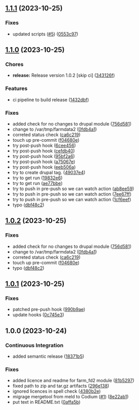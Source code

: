 ## [1.1.1](https://github.com/FarmData2/temp-spike/compare/v1.1.0...v1.1.1) (2023-10-25)


### Fixes

* updated scripts ([#5](https://github.com/FarmData2/temp-spike/issues/5)) ([0553c97](https://github.com/FarmData2/temp-spike/commit/0553c970d5f00c303bf752b950e47260c9c5c098))

## [1.1.0](https://github.com/FarmData2/temp-spike/compare/v1.0.1...v1.1.0) (2023-10-25)


### Chores

* **release:** Release version 1.0.2 [skip ci] ([343126f](https://github.com/FarmData2/temp-spike/commit/343126ff1f6f7da4b5788b70e5d286e6c411ea6d))


### Features

* ci pipeline to build release ([1432dbf](https://github.com/FarmData2/temp-spike/commit/1432dbf8e6529381b44ceefdccdd20648924b8c4))


### Fixes

* added check for no changes to drupal module ([756d581](https://github.com/FarmData2/temp-spike/commit/756d5815648b574efddf52ee6deda5718ee6a1c1))
* change to /var/tmp/farmdata2 ([0fdb4a1](https://github.com/FarmData2/temp-spike/commit/0fdb4a1226dd0534401dc16d1f6b3f993b77bc8e))
* correted status check ([ca6c219](https://github.com/FarmData2/temp-spike/commit/ca6c219a25588ba072f7149125682edcf20f1980))
* touch up pre-commit ([f04680e](https://github.com/FarmData2/temp-spike/commit/f04680edd997c847cff76abce1ab53a02703834b))
* try post-push hook ([6cee456](https://github.com/FarmData2/temp-spike/commit/6cee456f8cb822b17345e5882329e6534a25dd98))
* try post-push hook ([cefdb40](https://github.com/FarmData2/temp-spike/commit/cefdb400d502f883c08f9daa2df12e2d90057521))
* try post-push hook ([95bf2a6](https://github.com/FarmData2/temp-spike/commit/95bf2a686a63a6b361a9e6f45525b08946ca16cf))
* try post-push hook ([a75067e](https://github.com/FarmData2/temp-spike/commit/a75067ee80e3efa3bf730537dc133095f78bc6d2))
* try post-push hook ([eeb506a](https://github.com/FarmData2/temp-spike/commit/eeb506af6d1ace0a38572569d57dafaa07b3d6ab))
* try to create drupal tag. ([49037e4](https://github.com/FarmData2/temp-spike/commit/49037e477292fc97ce13fd47a59b4f1d0a82d8a8))
* try to get run ([19832e6](https://github.com/FarmData2/temp-spike/commit/19832e69f4340c42c717b9409bffdad4d279386b))
* try to get run ([ae77bbe](https://github.com/FarmData2/temp-spike/commit/ae77bbeae233d904a57edd4de609bfc455f10cce))
* try to push in pre-push so we can watch action ([ab8ee59](https://github.com/FarmData2/temp-spike/commit/ab8ee59e81b296421758e2951478b596215e30fd))
* try to push in pre-push so we can watch action ([7ee67ff](https://github.com/FarmData2/temp-spike/commit/7ee67ff66ee62ee6ecf36f41d54489f55e364842))
* try to push in pre-push so we can watch action ([1cf6eef](https://github.com/FarmData2/temp-spike/commit/1cf6eef70385d077262e4372f95a6b20841ca1ea))
* typo ([dbf48c2](https://github.com/FarmData2/temp-spike/commit/dbf48c20222878c7c1b31008e1565100c5f4f7f0))

## [1.0.2](https://github.com/FarmData2/temp-spike/compare/v1.0.1...v1.0.2) (2023-10-25)


### Fixes

* added check for no changes to drupal module ([756d581](https://github.com/FarmData2/temp-spike/commit/756d5815648b574efddf52ee6deda5718ee6a1c1))
* change to /var/tmp/farmdata2 ([0fdb4a1](https://github.com/FarmData2/temp-spike/commit/0fdb4a1226dd0534401dc16d1f6b3f993b77bc8e))
* correted status check ([ca6c219](https://github.com/FarmData2/temp-spike/commit/ca6c219a25588ba072f7149125682edcf20f1980))
* touch up pre-commit ([f04680e](https://github.com/FarmData2/temp-spike/commit/f04680edd997c847cff76abce1ab53a02703834b))
* typo ([dbf48c2](https://github.com/FarmData2/temp-spike/commit/dbf48c20222878c7c1b31008e1565100c5f4f7f0))

## [1.0.1](https://github.com/FarmData2/temp-spike/compare/v1.0.0...v1.0.1) (2023-10-25)


### Fixes

* patched pre-push hook ([990b9ae](https://github.com/FarmData2/temp-spike/commit/990b9aedd30ae85473bdc704c321ab5350d83009))
* update hooks ([0c745e3](https://github.com/FarmData2/temp-spike/commit/0c745e37efe2245c2bed99f6f25fc9adc53dd0ff))

## 1.0.0 (2023-10-24)


### Continuous Integration

* added semantic release ([18371b5](https://github.com/FarmData2/temp-spike/commit/18371b57a76cf51f0d34772e300f5c17ef5473e6))


### Fixes

* added licence and readme for farm_fd2 module ([81b5297](https://github.com/FarmData2/temp-spike/commit/81b5297e60cb64b4dc36e5bcc0cdc16a9139cc90))
* fixed path to zip and tar.gz artifacts ([296e138](https://github.com/FarmData2/temp-spike/commit/296e138edbccd1a45eec01642519c5c2c53dced8))
* ignored licences in spell check ([4380b2e](https://github.com/FarmData2/temp-spike/commit/4380b2edb13233e047922d1aafe0cb24ea677288))
* migrage mergetool from meld to Codium ([#1](https://github.com/FarmData2/temp-spike/issues/1)) ([8e22ab1](https://github.com/FarmData2/temp-spike/commit/8e22ab17f6f3860b7380613c3b0d7078281a6cf2))
* put text in README.txt ([0affa5b](https://github.com/FarmData2/temp-spike/commit/0affa5bc37778d88fdd99283ab9e952a71da9e21))
